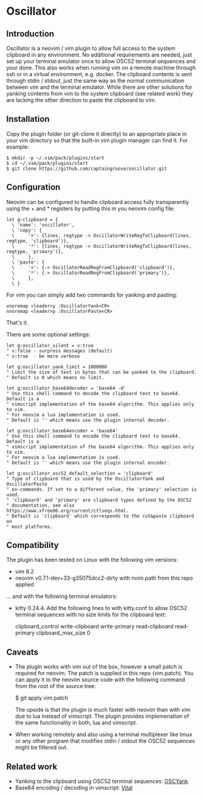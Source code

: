 # Oscillator

## Introduction

Oscillator is a neovim / vim plugin to allow full access to the system
clipboard in any environment. No additional requirements are needed, just set
up your terminal emulator once to allow OSC52 terminal sequences and your done.
This also works when running vim on a remote machine through ssh or in a
virtual environment, e.g. docker. The clipboard contents is sent through stdin
/ stdout, just the same way as the normal communication between vim and the
terminal emulator. While there are other solutions for yanking contents from
vim to the system clipboard (see related work) they are lacking the
other direction to paste the clipboard to vim.

## Installation

Copy the plugin folder (or git-clone it directly) to an appropriate place in
your vim directory so that the built-in vim plugin manager can find it.
For example:

    $ mkdir -p ~/.vim/pack/plugins/start
    $ cd ~/.vim/pack/plugins/start
    $ git clone https://github.com/captaingroove/oscillator.git

## Configuration

Neovim can be configured to handle clipboard access fully transparently using
the + and * registers by putting this in you neovim config file:

    let g:clipboard = {
      \ 'name': 'oscillator',
      \ 'copy': {
      \     '+': {lines, regtype -> OscillatorWriteRegToClipboard(lines, regtype, 'clipboard')},
      \     '*': {lines, regtype -> OscillatorWriteRegToClipboard(lines, regtype, 'primary')},
      \     },
      \ 'paste': {
      \     '+': {-> OscillatorReadRegFromClipboard('clipboard')},
      \     '*': {-> OscillatorReadRegFromClipboard('primary')},
      \     },
      \ }

For vim you can simply add two commands for yanking and pasting:

    vnoremap <leader>y :OscillatorYank<CR>
    nnoremap <leader>p :OscillatorPaste<CR>

That's it.

There are some optional settings:

    let g:oscillator_silent = v:true
    " v:false - surpress messages (default)
    " v:true  - be more verbose

    let g:oscillator_yank_limit = 1000000
    " Limit the size of text in bytes that can be yanked to the clipboard.
    " Default is 0 which means no limit.

    let g:oscillator_base64decoder = 'base64 -d'
    " Use this shell command to decode the clipboard text to base64. Default is a
    " vimscript implementation of the base64 algorithm. This applies only to vim.
    " For neovim a lua implementation is used.
    " Default is '' which means use the plugin internal decoder.

    let g:oscillator_base64encoder = 'base64'
    " Use this shell command to encode the clipboard text to base64. Default is a
    " vimscript implementation of the base64 algorithm. This applies only to vim.
    " For neovim a lua implementation is used.
    " Default is '' which means use the plugin internal encoder.

    let g:oscillator_osc52_default_selection = 'clipboard'
    " Type of clipboard that is used by the OscillatorYank and OscillatorPaste
    " ex-commands. If set to a different value, the 'primary' selection is used.
    " 'clipboard' and 'primary' are clipboard types defined by the OSC52
    " documentation, see also https://www.xfree86.org/current/ctlseqs.html.
    " Default is 'clipboard' which corresponds to the cut&paste clipboard on
    " most platforms.

## Compatibility

The plugin has been tested on Linux with the following vim versions:

- vim 8.2
- neovim v0.7.1-dev+33-g35075dcc2-dirty with nvim.path from this repo applied

... and with the following terminal emulators:

- kitty 0.24.4. Add the following lines to with kitty.conf to allow OSC52
  terminal sequences with no size limits for the clipboard text:

    clipboard_control write-clipboard write-primary read-clipboard read-primary
    clipboard_max_size 0

## Caveats

- The plugin works with vim out of the box, however a small patch is required for
  neovim. The patch is supplied in this repo (vim.patch). You can apply it to
  the neovim source code with the following command from the root of the source
  tree:

    $ git apply vim.patch

  The upside is that the plugin is much faster with neovim than with vim due to
  lua instead of vimscript. The plugin provides implemenation of the same
  functionality in both, lua and vimscript.

- When working remotely and also using a terminal multiplexer like tmux or any
  other program that modifies stdin / stdout the OSC52 sequences might be
  filtered out.

## Related work

- Yanking to the clipboard using OSC52 terminal sequences: [OSCYank](https://github.com/ojroques/vim-oscyank)
- Base64 encoding / decoding in vimscript: [Vital](https://github.com/vim-jp/vital.vim)
